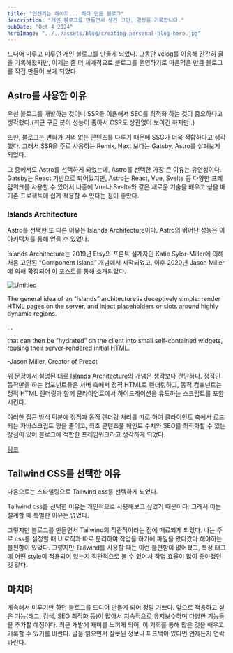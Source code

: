 ```yaml
---
title: "언젠가는 해야지... 하다 만든 블로그"
description: "개인 블로그를 만들면서 생긴 고민, 결정을 기록합니다."
pubDate: "Oct 4 2024"
heroImage: "../../assets/blog/creating-personal-blog-hero.jpg"
---
```


드디어 미루고 미루던 개인 블로그를 만들게 되었다. 그동안 velog를 이용해 간간히 글을 기록해왔지만, 이제는 좀 더 체계적으로 블로그를 운영하기로 마음먹은 만큼 블로그를 직접 만들어 보게 되었다.

## Astro를 사용한 이유

우선 블로그를 개발하는 것이니 SSR을 이용해서 SEO를 최적화 하는 것이 중요하다고 생각했다.(최근 구글 봇이 성능이 좋아서 CSR도 상관없어 보이긴 하지만..)

또한, 블로그는 변화가 거의 없는 콘텐츠를 다루기 때문에 SSG가 더욱 적합하다고 생각했다. 그래서 SSR을 주로 사용하는 Remix, Next 보다는 Gatsby, Astro를 살펴보게 되었다.

그 중에서도 Astro를 선택하게 되었는데, Astro를 선택한 가장 큰 이유는 유연성이다. Gatsby는 React 기반으로 되어있지만, Astro는 React, Vue, Svelte 등 다양한 프레임워크를 사용할 수 있어서 나중에 Vue나 Svelte와 같은 새로운 기술을 배우고 싶을 때 기존 프로젝트에 쉽게 적용할 수 있다는 점이 좋았다.

### Islands Architecture

Astro를 선택한 또 다른 이유는 Islands Architecture이다. Astro의 뛰어난 성능은 이 아키텍처를 통해 얻을 수 있었다.

Islands Architecture는 2019년 Etsy의 프론트 설계자인 Katie Sylor-Miller에 의해 처음 고안된 “Component Island” 개념에서 시작되었고, 이후 2020년 Jason Miller에 의해 확장되어 [이 포스트](https://jasonformat.com/islands-architecture/)를 통해 소개되었다.

![Untitled](../../assets/blog/islands-architecture-1.png)

<aside>
The general idea of an “Islands” architecture is deceptively simple: render HTML pages on the server, and inject placeholders or slots around highly dynamic regions.

...

that can then be “hydrated” on the client into small self-contained widgets, reusing their server-rendered initial HTML.

-Jason Miller, Creator of Preact

</aside>

위 문장에서 설명된 대로 Islands Architecture의 개념은 생각보다 간단하다. 정적인 동작만을 하는 컴포넌트들은 서버 측에서 정적 HTML로 렌더링하고, 동적 컴포넌트는 정적 HTML 렌더링과 함께 클라이언트에서 하이드레이션을 유도하는 스크립트를 포함시킨다.

이러한 접근 방식 덕분에 정적과 동적 렌더링 처리를 따로 하여 클라이언트 측에서 로드되는 자바스크립트 양을 줄이고, 최초 콘텐츠풀 페인트 수치와 SEO를 최적화할 수 있는 장점이 있어 블로그에 적합한 프레임워크라고 생각하게 되었다.

[링크](https://github.dev/withastro/astro/blob/main/packages/astro/src/runtime/server/astro-island.ts#L53)

## Tailwind CSS를 선택한 이유

다음으로는 스타일링으로 Tailwind css를 선택하게 되었다.

Tailwind css를 선택한 이유는 개인적으로 사용해보고 싶었기 때문이다. 그래서 이는 설계할 때 특별한 이유는 없었다.

그렇지만 블로그를 만들면서 Tailwind의 직관적이라는 점에 매료되게 되었다. 나는 주로 css를 설정할 때 UI로직과 따로 분리하여 작업을 하기에 파일을 왔다갔다 해야하는 불편함이 있었다. 그렇지만 Tailwind를 사용할 때는 이런 불편함이 없어졌고, 특정 태그에 어떤 style이 적용되어 있는지 직관적으로 볼 수 있어서 작업 효율이 많이 좋아졌던 것 같다.

## 마치며

계속해서 미루기만 하던 블로그를 드디어 만들게 되어 정말 기쁘다. 앞으로 적용하고 싶은 기능(태그, 검색, SEO 최적화 등)이 많아서 지속적으로 유지보수하며 다양한 기능들을 추가할 예정이다. 최근 개발에 재미를 느끼게 되어, 이 기회를 통해 많은 것을 배우고 기록할 수 있기를 바란다. 글을 읽으면서 잘못된 정보나 피드백이 있다면 언제든지 연락바란다.
